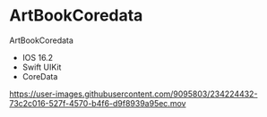 # ArtBookCoredata
 ArtBookCoredata
 
 - IOS 16.2
- Swift UIKit
- CoreData


https://user-images.githubusercontent.com/9095803/234224432-73c2c016-527f-4570-b4f6-d9f8939a95ec.mov

